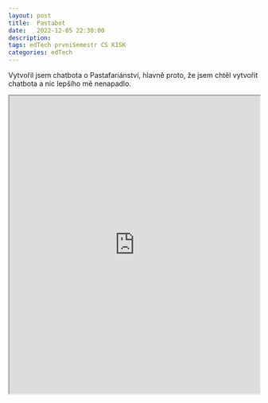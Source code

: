 ```yaml
---
layout: post
title:  Pastabot
date:   2022-12-05 22:30:00
description: 
tags: edTech prvniSemestr CS KISK
categories: edTech
---
```


Vytvořil jsem chatbota o Pastafariánství, hlavně proto, že jsem chtěl vytvořit chatbota a nic lepšího mě nenapadlo.

<iframe src="https://webbot.me/1eaa3a94804d70a3d909b216451477e928ab2e00418201fdb59c473928504970" width="100%" height="600"></iframe>